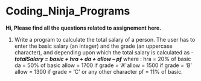 # Coding_Ninja_Programs
**Hi, Please find all the questions related to assignement here.**

1. Write a program to calculate the total salary of a person. The user has to enter the basic salary (an integer) and the grade (an uppercase character), and depending upon which the total salary is calculated as -
_**totalSalary = basic + hra + da + allow – pf**_
where :
hra   = 20% of basic
da    = 50% of basic
allow = 1700 if grade = ‘A’
allow = 1500 if grade = ‘B’
allow = 1300 if grade = ‘C' or any other character
pf    = 11% of basic.

